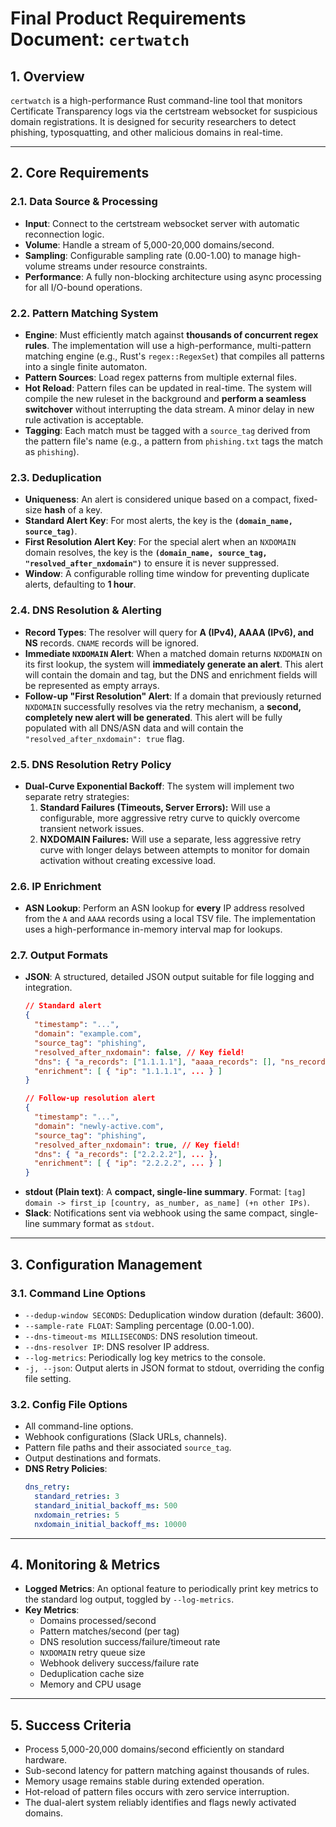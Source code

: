 # **Final Product Requirements Document: `certwatch`**

## 1. Overview

`certwatch` is a high-performance Rust command-line tool that monitors Certificate Transparency logs via the certstream websocket for suspicious domain registrations. It is designed for security researchers to detect phishing, typosquatting, and other malicious domains in real-time.

-----

## 2. Core Requirements

### 2.1. Data Source & Processing

  - **Input**: Connect to the certstream websocket server with automatic reconnection logic.
  - **Volume**: Handle a stream of 5,000-20,000 domains/second.
  - **Sampling**: Configurable sampling rate (0.00-1.00) to manage high-volume streams under resource constraints.
  - **Performance**: A fully non-blocking architecture using async processing for all I/O-bound operations.

### 2.2. Pattern Matching System

  - **Engine**: Must efficiently match against **thousands of concurrent regex rules**. The implementation will use a high-performance, multi-pattern matching engine (e.g., Rust's `regex::RegexSet`) that compiles all patterns into a single finite automaton.
  - **Pattern Sources**: Load regex patterns from multiple external files.
  - **Hot Reload**: Pattern files can be updated in real-time. The system will compile the new ruleset in the background and **perform a seamless switchover** without interrupting the data stream. A minor delay in new rule activation is acceptable.
  - **Tagging**: Each match must be tagged with a `source_tag` derived from the pattern file's name (e.g., a pattern from `phishing.txt` tags the match as `phishing`).

### 2.3. Deduplication

  - **Uniqueness**: An alert is considered unique based on a compact, fixed-size **hash** of a key.
  - **Standard Alert Key**: For most alerts, the key is the **`(domain_name, source_tag)`**.
  - **First Resolution Alert Key**: For the special alert when an `NXDOMAIN` domain resolves, the key is the **`(domain_name, source_tag, "resolved_after_nxdomain")`** to ensure it is never suppressed.
  - **Window**: A configurable rolling time window for preventing duplicate alerts, defaulting to **1 hour**.

### 2.4. DNS Resolution & Alerting

  - **Record Types**: The resolver will query for **A (IPv4), AAAA (IPv6), and NS** records. `CNAME` records will be ignored.
  - **Immediate `NXDOMAIN` Alert**: When a matched domain returns `NXDOMAIN` on its first lookup, the system will **immediately generate an alert**. This alert will contain the domain and tag, but the DNS and enrichment fields will be represented as empty arrays.
  - **Follow-up "First Resolution" Alert**: If a domain that previously returned `NXDOMAIN` successfully resolves via the retry mechanism, a **second, completely new alert will be generated**. This alert will be fully populated with all DNS/ASN data and will contain the `"resolved_after_nxdomain": true` flag.

### 2.5. DNS Resolution Retry Policy

  - **Dual-Curve Exponential Backoff**: The system will implement two separate retry strategies:
    1.  **Standard Failures (Timeouts, Server Errors):** Will use a configurable, more aggressive retry curve to quickly overcome transient network issues.
    2.  **NXDOMAIN Failures:** Will use a separate, less aggressive retry curve with longer delays between attempts to monitor for domain activation without creating excessive load.

### 2.6. IP Enrichment

  - **ASN Lookup**: Perform an ASN lookup for **every** IP address resolved from the `A` and `AAAA` records using a local TSV file. The implementation uses a high-performance in-memory interval map for lookups.

### 2.7. Output Formats

  - **JSON**: A structured, detailed JSON output suitable for file logging and integration.
    ```json
    // Standard alert
    {
      "timestamp": "...",
      "domain": "example.com",
      "source_tag": "phishing",
      "resolved_after_nxdomain": false, // Key field!
      "dns": { "a_records": ["1.1.1.1"], "aaaa_records": [], "ns_records": [] },
      "enrichment": [ { "ip": "1.1.1.1", ... } ]
    }

    // Follow-up resolution alert
    {
      "timestamp": "...",
      "domain": "newly-active.com",
      "source_tag": "phishing",
      "resolved_after_nxdomain": true, // Key field!
      "dns": { "a_records": ["2.2.2.2"], ... },
      "enrichment": [ { "ip": "2.2.2.2", ... } ]
    }
    ```
  - **stdout (Plain text)**: A **compact, single-line summary**. Format: `[tag] domain -> first_ip [country, as_number, as_name] (+n other IPs)`.
  - **Slack**: Notifications sent via webhook using the same compact, single-line summary format as `stdout`.

-----

## 3. Configuration Management

### 3.1. Command Line Options

  - `--dedup-window SECONDS`: Deduplication window duration (default: 3600).
  - `--sample-rate FLOAT`: Sampling percentage (0.00-1.00).
  - `--dns-timeout-ms MILLISECONDS`: DNS resolution timeout.
  - `--dns-resolver IP`: DNS resolver IP address.
  - `--log-metrics`: Periodically log key metrics to the console.
  - `-j, --json`: Output alerts in JSON format to stdout, overriding the config file setting.

### 3.2. Config File Options

  - All command-line options.
  - Webhook configurations (Slack URLs, channels).
  - Pattern file paths and their associated `source_tag`.
  - Output destinations and formats.
  - **DNS Retry Policies**:
    ```yaml
    dns_retry:
      standard_retries: 3
      standard_initial_backoff_ms: 500
      nxdomain_retries: 5
      nxdomain_initial_backoff_ms: 10000
    ```

-----

## 4. Monitoring & Metrics

  - **Logged Metrics**: An optional feature to periodically print key metrics to the standard log output, toggled by `--log-metrics`.
  - **Key Metrics**:
      - Domains processed/second
      - Pattern matches/second (per tag)
      - DNS resolution success/failure/timeout rate
      - `NXDOMAIN` retry queue size
      - Webhook delivery success/failure rate
      - Deduplication cache size
      - Memory and CPU usage

-----

## 5. Success Criteria

  - Process 5,000-20,000 domains/second efficiently on standard hardware.
  - Sub-second latency for pattern matching against thousands of rules.
  - Memory usage remains stable during extended operation.
  - Hot-reload of pattern files occurs with zero service interruption.
  - The dual-alert system reliably identifies and flags newly activated domains.
